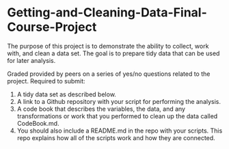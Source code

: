 # Getting-and-Cleaning-Data-Final-Course-Project

The purpose of this project is to demonstrate the ability to collect, work with, and clean a data set. The goal is to prepare tidy data that can be used for later analysis.

Graded provided by peers on a series of yes/no questions related to the project. Required to submit:

1. A tidy data set as described below.
2. A link to a Github repository with your script for performing the analysis.
3. A code book that describes the variables, the data, and any transformations or work that you performed to clean up the data called CodeBook.md. 
4. You should also include a README.md in the repo with your scripts. This repo explains how all of the scripts work and how they are connected.

